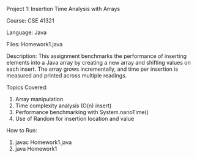 Project 1: Insertion Time Analysis with Arrays

Course: CSE 41321

Language: Java

Files: Homework1.java

Description:
This assignment benchmarks the performance of inserting elements into a Java array by creating a new array and shifting values on each insert. The array grows incrementally, and time per insertion is measured and printed across multiple readings.

Topics Covered:
1. Array manipulation
2. Time complexity analysis (O(n) insert)
3. Performance benchmarking with System.nanoTime()
4. Use of Random for insertion location and value

How to Run:
1. javac Homework1.java
2. java Homework1

